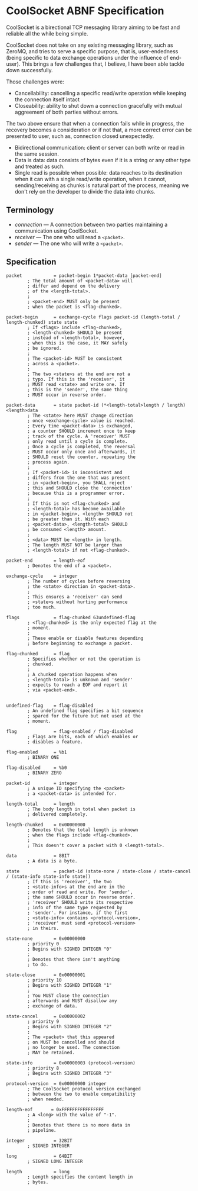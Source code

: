 # CoolSocket ABNF Specification

CoolSocket is a birectional TCP messaging library aiming to be fast and reliable all the while being simple. 

CoolSocket does not take on any existing messaging library, such as ZeroMQ, and tries to serve a specific purpose, that is, user-endedness (being specific to data exchange operations under the influence of end-user). This brings a few challenges that, I believe, I have been able tackle down successfully. 

Those challenges were:

* Cancellability: cancelling a specific read/write operation while keeping the connection itself intact
* Closeability: ability to shut down a connection gracefully with mutual aggreement of both parties without errors. 

The two above ensure that when a connection fails while in progress, the recovery becomes a consideration or if not that, a more correct error can be presented to user, such as, connection closed unexpectedly.

* Bidirectional communication: client or server can both write or read in the same session.
* Data is data: data consists of bytes even if it is a string or any other type and treated as such.
* Single read is possible when possible: data reaches to its destination when it can with a single read/write operation, when it cannot, sending/receiving as chunks is natural part of the process, meaning we don't rely on the developer to divide the data into chunks.

## Terminology

* _connection_ — A connection between two parties maintaining a communication using CoolSocket.
* _receiver_ — The one who will read a `<packet>`.
* _sender_ — The one who will write a `<packet>`.

## Specification

```abnf 
packet            = packet-begin 1*packet-data [packet-end]
        ; The total amount of <packet-data> will 
        ; differ and depend on the delivery
        ; of the <length-total>.
        ;
        ; <packet-end> MUST only be present 
        ; when the packet is <flag-chunked>.
        
packet-begin      = exchange-cycle flags packet-id (length-total / length-chunked) state state
        ; If <flags> include <flag-chunked>,
        ; <length-chunked> SHOULD be present 
        ; instead of <length-total>, however,
        ; when this is the case, it MAY safely 
        ; be ignored. 
        ;
        ; The <packet-id> MUST be consistent
        ; across a <packet>. 
        ; 
        ; The two <state>s at the end are not a 
        ; typo. If this is the 'receiver', it 
        ; MUST read <state> and write one. If
        ; this is the 'sender', the same thing
        ; MUST occur in reverse order.

packet-data       = state packet-id (*<length-total>length / length) <length>data
        ; The <state> here MUST change direction
        ; once <exchange-cycle> value is reached.
        ; Every time <packet-data> is exchanged,
        ; a counter SHOULD increment once to keep
        ; track of the cycle. A 'receiver' MUST
        ; only read until a cycle is complete. 
        ; Once a cycle is completed, the reversal
        ; MUST occur only once and afterwards, it
        ; SHOULD reset the counter, repeating the
        ; process again.
        ; 
        ; If <packet-id> is inconsistent and
        ; differs from the one that was present
        ; in <packet-begin>, you SHALL reject
        ; this and SHOULD close the 'connection'
        ; because this is a programmer error.
        ;
        ; If this is not <flag-chunked> and 
        ; <length-total> has become available
        ; in <packet-begin>, <length> SHOULD not
        ; be greater than it. With each 
        ; <packet-data>, <length-total> SHOULD
        ; be consumed <length> amount. 
        ; 
        ; <data> MUST be <length> in length. 
        ; The length MUST NOT be larger than
        ; <length-total> if not <flag-chunked>.

packet-end        = length-eof
        ; Denotes the end of a <packet>.

exchange-cycle    = integer
        ; The number of cycles before reversing
        ; the <state> direction in <packet-data>.
        ;
        ; This ensures a 'receiver' can send 
        ; <state>s without hurting performance 
        ; too much. 
		
flags             = flag-chunked 63undefined-flag
        ; <flag-chunked> is the only expected flag at the 
        ; moment.
        ;
        ; These enable or disable features depending
        ; before beginning to exchange a packet.
		
flag-chunked      = flag
        ; Specifies whether or not the operation is 
        ; chunked.
        ;
        ; A chunked operation happens when 
        ; <length-total> is unknown and 'sender'
        ; expects to reach a EOF and report it
        ; via <packet-end>.
        
		
undefined-flag    = flag-disabled
        ; An undefined flag specifies a bit sequence
        ; spared for the future but not used at the 
        ; moment.
		
flag              = flag-enabled / flag-disabled
        ; Flags are bits, each of which enables or 
        ; disables a feature.
		
flag-enabled      = %b1
        ; BINARY ONE
		
flag-disabled     = %b0
        ; BINARY ZERO
		
packet-id         = integer
        ; A unique ID specifying the <packet>
        ; a <packet-data> is intended for.
        
length-total      = length
        ; The body length in total when packet is
        ; delivered completely.
        
length-chunked    = 0x00000000
        ; Denotes that the total length is unknown
        ; when the flags include <flag-chunked>.
        ; 
        ; This doesn't cover a packet with 0 <length-total>.
		
data              = 8BIT
        ; A data is a byte.

state             = packet-id (state-none / state-close / state-cancel / (state-info state-info state))
        ; If this is 'receiver', the two 
        ; <state-info>s at the end are in the
        ; order of read and write. For 'sender',
        ; the same SHOULD occur in reverse order.
        ; 'receiver' SHOULD write its respective
        ; info of the same type requested by 
        ; 'sender'. For instance, if the first 
        ; <state-info> contains <protocol-version>, 
        ; 'receiver' must send <protocol-version> 
        ; in theirs.

state-none        = 0x00000000
        ; priority 0
        ; Begins with SIGNED INTEGER "0"
        ;
        ; Denotes that there isn't anything
        ; to do.

state-close       = 0x00000001
        ; priority 10
        ; Begins with SIGNED INTEGER "1"
        ;
        ; You MUST close the connection 
        ; afterwards and MUST disallow any
        ; exchange of data.
        
state-cancel      = 0x00000002
        ; priority 9
        ; Begins with SIGNED INTEGER "2"
        ;
        ; The <packet> that this appeared
        ; on MUST be cancelled and should
        ; no longer be used. The connection
        ; MAY be retained.
        
state-info        = 0x00000003 (protocol-version)
        ; priority 8
        ; Begins with SIGNED INTEGER "3" 
        
protocol-version  = 0x00000000 integer
        ; The CoolSocket protocol version exchanged
        ; between the two to enable compatibility 
        ; when needed.

length-eof       = 0xFFFFFFFFFFFFFFFF
        ; A <long> with the value of "-1".
        ;
        ; Denotes that there is no more data in 
        ; pipeline.
		
integer           = 32BIT
        ; SIGNED INTEGER

long              = 64BIT
        ; SIGNED LONG INTEGER

length            = long
        ; Length specifies the content length in 
        ; bytes.
